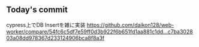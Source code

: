 ## Today's commit

cypress上でDB Insertを雑に実装
https://github.com/daikon128/web-worker/compare/54fc6c5df7e59ff0d3b922f6b651fd1aa881c1dd...c7ba302803a08dd978367d233124906bca8f8a3f

